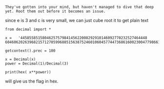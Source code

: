 ```
They've gotten into your mind, but haven't managed to dive that deep yet. Root them out before it becomes an issue.
```
since e is 3 and c is very small, we can just cube root it to get plain text
```
from decimal import *

x =   '4458558515804625757984145622008292910146092770232527464448
604606202639682157127059968851563875246010604577447368616002300477986613082254856311395681221546841526780960776842385163089662821'

getcontext().prec = 100

x = Decimal(x)
power = Decimal(1)/Decimal(3)

print(hex( x**power))

```
will give us the flag in hex.
